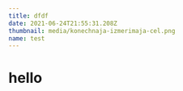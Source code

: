 ```yaml
---
title: dfdf
date: 2021-06-24T21:55:31.208Z
thumbnail: media/konechnaja-izmerimaja-cel.png
name: test
---
```

<h1>hello</h1>